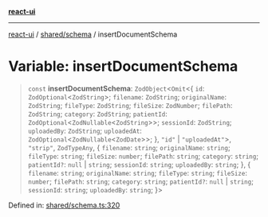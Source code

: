 [**react-ui**](../../../README.md)

***

[react-ui](../../../README.md) / [shared/schema](../README.md) / insertDocumentSchema

# Variable: insertDocumentSchema

> `const` **insertDocumentSchema**: `ZodObject`\<`Omit`\<\{ `id`: `ZodOptional`\<`ZodString`\>; `filename`: `ZodString`; `originalName`: `ZodString`; `fileType`: `ZodString`; `fileSize`: `ZodNumber`; `filePath`: `ZodString`; `category`: `ZodString`; `patientId`: `ZodOptional`\<`ZodNullable`\<`ZodString`\>\>; `sessionId`: `ZodString`; `uploadedBy`: `ZodString`; `uploadedAt`: `ZodOptional`\<`ZodNullable`\<`ZodDate`\>\>; \}, `"id"` \| `"uploadedAt"`\>, `"strip"`, `ZodTypeAny`, \{ `filename`: `string`; `originalName`: `string`; `fileType`: `string`; `fileSize`: `number`; `filePath`: `string`; `category`: `string`; `patientId?`: `null` \| `string`; `sessionId`: `string`; `uploadedBy`: `string`; \}, \{ `filename`: `string`; `originalName`: `string`; `fileType`: `string`; `fileSize`: `number`; `filePath`: `string`; `category`: `string`; `patientId?`: `null` \| `string`; `sessionId`: `string`; `uploadedBy`: `string`; \}\>

Defined in: [shared/schema.ts:320](https://github.com/UWA-CITS5206-DMR/react-ui/blob/7050e78c07ed514b5a3e8c4228a2104c7641f592/shared/schema.ts#L320)
